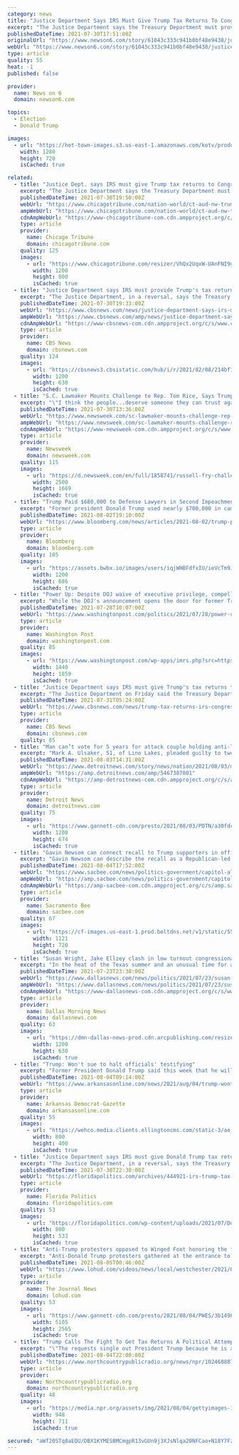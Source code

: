 ```yaml
---
category: news
title: "Justice Department Says IRS Must Give Trump Tax Returns To Congress"
excerpt: "The Justice Department says the Treasury Department must provide the House Ways and Means Committee former President Donald Trump’s tax returns, apparently ending a long legal showdown over the records."
publishedDateTime: 2021-07-30T17:51:00Z
originalUrl: "https://www.newson6.com/story/61043c333c941b0bf48e9438/justice-department-says-irs-must-give-former-president-trumps-tax-returns-to-congress"
webUrl: "https://www.newson6.com/story/61043c333c941b0bf48e9438/justice-department-says-irs-must-give-former-president-trumps-tax-returns-to-congress"
type: article
quality: 55
heat: -1
published: false

provider:
  name: News on 6
  domain: newson6.com

topics:
  - Election
  - Donald Trump

images:
  - url: "https://hot-town-images.s3.us-east-1.amazonaws.com/kotv/production/2020/March/17/face-masks-recommended-though-trump-says-he-wont-wear-one.1584442094000-0.jpeg"
    width: 1280
    height: 720
    isCached: true

related:
  - title: "Justice Dept. says IRS must give Trump tax returns to Congress"
    excerpt: "The Justice Department says the Treasury Department must provide the House Ways and Means Committee former President Donald Trump’s tax returns, apparently ending a long legal showdown over the records."
    publishedDateTime: 2021-07-30T19:50:00Z
    webUrl: "https://www.chicagotribune.com/nation-world/ct-aud-nw-trump-taxes-congress-doj-20210730-psptccsozvabtl64fw473miu4m-story.html"
    ampWebUrl: "https://www.chicagotribune.com/nation-world/ct-aud-nw-trump-taxes-congress-doj-20210730-psptccsozvabtl64fw473miu4m-story.html?outputType=amp"
    cdnAmpWebUrl: "https://www-chicagotribune-com.cdn.ampproject.org/c/s/www.chicagotribune.com/nation-world/ct-aud-nw-trump-taxes-congress-doj-20210730-psptccsozvabtl64fw473miu4m-story.html?outputType=amp"
    type: article
    provider:
      name: Chicago Tribune
      domain: chicagotribune.com
    quality: 125
    images:
      - url: "https://www.chicagotribune.com/resizer/VhQx2UqxW-UAnFNI9gPPPnBNLgg=/1200x0/top/cloudfront-us-east-1.images.arcpublishing.com/tronc/FZD2KL25SNEXYSKVW22435JKHQ.aspx"
        width: 1200
        height: 800
        isCached: true
  - title: "Justice Department says IRS must provide Trump's tax returns to Congress"
    excerpt: "The Justice Department, in a reversal, says the Treasury Department must provide the House Ways and Means Committee former President Donald Trump's tax returns, apparently ending a long legal showdown over the records."
    publishedDateTime: 2021-07-30T19:33:00Z
    webUrl: "https://www.cbsnews.com/news/justice-department-says-irs-must-give-trump-tax-returns-congress/"
    ampWebUrl: "https://www.cbsnews.com/amp/news/justice-department-says-irs-must-give-trump-tax-returns-congress/"
    cdnAmpWebUrl: "https://www-cbsnews-com.cdn.ampproject.org/c/s/www.cbsnews.com/amp/news/justice-department-says-irs-must-give-trump-tax-returns-congress/"
    type: article
    provider:
      name: CBS News
      domain: cbsnews.com
    quality: 124
    images:
      - url: "https://cbsnews3.cbsistatic.com/hub/i/r/2021/02/08/214bf190-6024-4d7a-a645-d3a47739c90f/thumbnail/1200x630/4dd1e53fb3aa5cc8469f58b7ceb151a3/gettyimages-1230553516.jpg"
        width: 1200
        height: 630
        isCached: true
  - title: "S.C. Lawmaker Mounts Challenge to Rep. Tom Rice, Says Trump Impeachment Vote Broke 'Trust'"
    excerpt: "\"I think the people...deserve someone they can trust again, and I think I'm that person,\" state Representative Russell Fry said."
    publishedDateTime: 2021-07-30T13:36:00Z
    webUrl: "https://www.newsweek.com/sc-lawmaker-mounts-challenge-rep-tom-rice-says-trump-impeachment-vote-broke-trust-1614645"
    ampWebUrl: "https://www.newsweek.com/sc-lawmaker-mounts-challenge-rep-tom-rice-says-trump-impeachment-vote-broke-trust-1614645?amp=1"
    cdnAmpWebUrl: "https://www-newsweek-com.cdn.ampproject.org/c/s/www.newsweek.com/sc-lawmaker-mounts-challenge-rep-tom-rice-says-trump-impeachment-vote-broke-trust-1614645?amp=1"
    type: article
    provider:
      name: Newsweek
      domain: newsweek.com
    quality: 115
    images:
      - url: "https://d.newsweek.com/en/full/1858741/russell-fry-challenges-tom-rice-primaries.jpg"
        width: 2500
        height: 1669
        isCached: true
  - title: "Trump Paid $680,000 to Defense Lawyers in Second Impeachment"
    excerpt: "Former president Donald Trump used nearly $700,000 in campaign funds to pay the lawyers who defended him at his second impeachment trial, according to filings with the Federal Election Commission."
    publishedDateTime: 2021-08-02T19:10:00Z
    webUrl: "https://www.bloomberg.com/news/articles/2021-08-02/trump-paid-680-000-to-defense-lawyers-in-second-impeachment"
    type: article
    provider:
      name: Bloomberg
      domain: bloomberg.com
    quality: 105
    images:
      - url: "https://assets.bwbx.io/images/users/iqjWHBFdfxIU/ieVcTm9JY2Gw/v1/1200x686.jpg"
        width: 1200
        height: 686
        isCached: true
  - title: "Power Up: Despite DOJ waive of executive privilege, compelling Trump-era officials to testify still a wildcard"
    excerpt: "While the DOJ's announcement opens the door for former Trump administration officials to be called to testify in the events leading up to January 6, Democrats don't have a strong track record of enforcing those subpoenas."
    publishedDateTime: 2021-07-28T10:07:00Z
    webUrl: "https://www.washingtonpost.com/politics/2021/07/28/power-up-despite-doj-waive-executive-privilege-compelling-trump-era-officials-testify-still-wildcard/"
    type: article
    provider:
      name: Washington Post
      domain: washingtonpost.com
    quality: 85
    images:
      - url: "https://www.washingtonpost.com/wp-apps/imrs.php?src=https://arc-anglerfish-washpost-prod-washpost.s3.amazonaws.com/public/UFFVWJXPDEI6XANSTNYGDJMC3A.jpg&w=1440"
        width: 1440
        height: 1859
        isCached: true
  - title: "Justice Department says IRS must give Trump's tax returns to Congress"
    excerpt: "The Justice Department on Friday said the Treasury Department must hand over former President Trump's tax returns to the House Ways and Means Committee, putting an apparent end to the yearslong battle over the records."
    publishedDateTime: 2021-07-31T05:24:00Z
    webUrl: "https://www.cbsnews.com/news/trump-tax-returns-irs-congress-justice-department/"
    type: article
    provider:
      name: CBS News
      domain: cbsnews.com
    quality: 85
  - title: "Man can’t vote for 5 years for attack couple holding anti-Trump sign"
    excerpt: "Mark A. Ulsaker, 51, of Lino Lakes, pleaded guilty to two felony counts of threats of violence in connection with the attack on Nov. 8."
    publishedDateTime: 2021-08-03T14:31:00Z
    webUrl: "https://www.detroitnews.com/story/news/nation/2021/08/03/man-cant-vote-5-years-attack-couple-holding-anti-trump-sign/5467387001/"
    ampWebUrl: "https://amp.detroitnews.com/amp/5467387001"
    cdnAmpWebUrl: "https://amp-detroitnews-com.cdn.ampproject.org/c/s/amp.detroitnews.com/amp/5467387001"
    type: article
    provider:
      name: Detroit News
      domain: detroitnews.com
    quality: 75
    images:
      - url: "https://www.gannett-cdn.com/presto/2021/08/03/PDTN/a30fdcb2-4d55-4130-a6a6-c46011fa9e91-Mark_Anthony_Ulsaker_booking.jpg?auto=webp&crop=977,549,x311,y505&format=pjpg&width=1200"
        width: 1200
        height: 674
        isCached: true
  - title: "Gavin Newsom can connect recall to Trump supporters in official voter guide, court says"
    excerpt: "Gavin Newsom can describe the recall as a Republican-led effort in California’s official statewide voter guide, a Sacramento judge said in a tentative ruling on Wednesday. The decision is a win for Newsom,"
    publishedDateTime: 2021-08-04T17:52:00Z
    webUrl: "https://www.sacbee.com/news/politics-government/capitol-alert/article253253898.html"
    ampWebUrl: "https://amp.sacbee.com/news/politics-government/capitol-alert/article253253898.html"
    cdnAmpWebUrl: "https://amp-sacbee-com.cdn.ampproject.org/c/s/amp.sacbee.com/news/politics-government/capitol-alert/article253253898.html"
    type: article
    provider:
      name: Sacramento Bee
      domain: sacbee.com
    quality: 67
    images:
      - url: "https://cf-images.us-east-1.prod.boltdns.net/v1/static/5502557042001/d9e362d0-bb85-43d9-ba92-012db463a80f/f80cca56-bc37-474e-8c68-4c36b3aa661c/1280x720/match/image.jpg"
        width: 1121
        height: 720
        isCached: true
  - title: "Susan Wright, Jake Ellzey clash in low turnout congressional contest influenced by Donald Trump"
    excerpt: "In the heat of the Texas summer and an unusual time for an election, Republicans Jake Ellzey and Susan Wright are trying to convince voters"
    publishedDateTime: 2021-07-23T23:38:00Z
    webUrl: "https://www.dallasnews.com/news/politics/2021/07/23/susan-wright-jake-ellzey-clash-in-low-turnout-congressional-contest-influenced-by-donald-trump/"
    ampWebUrl: "https://www.dallasnews.com/news/politics/2021/07/23/susan-wright-jake-ellzey-clash-in-low-turnout-congressional-contest-influenced-by-donald-trump/?outputType=amp"
    cdnAmpWebUrl: "https://www-dallasnews-com.cdn.ampproject.org/c/s/www.dallasnews.com/news/politics/2021/07/23/susan-wright-jake-ellzey-clash-in-low-turnout-congressional-contest-influenced-by-donald-trump/?outputType=amp"
    type: article
    provider:
      name: Dallas Morning News
      domain: dallasnews.com
    quality: 63
    images:
      - url: "https://dmn-dallas-news-prod.cdn.arcpublishing.com/resizer/zp8RnDoX54ji-1jEmPaqcmBJbng=/1200x630/smart/filters:no_upscale()/cloudfront-us-east-1.images.arcpublishing.com/dmn/HQIGQ74FORGH5ASQDJPO5ZM3WY.jpg"
        width: 1200
        height: 630
        isCached: true
  - title: "Trump: Won't sue to halt officials' testifying"
    excerpt: "Former President Donald Trump said this week that he will not move to stop former Justice Department officials from testifying before two committees that are investigating his administration's efforts to subvert the results of the presidential election,"
    publishedDateTime: 2021-08-04T09:14:00Z
    webUrl: "https://www.arkansasonline.com/news/2021/aug/04/trump-wont-sue-to-halt-officials-testifying/"
    type: article
    provider:
      name: Arkansas Democrat-Gazette
      domain: arkansasonline.com
    quality: 55
    images:
      - url: "https://wehco.media.clients.ellingtoncms.com/static-3/ao_redesign/graphics/adgog.jpg"
        width: 800
        height: 400
        isCached: true
  - title: "Justice Department says IRS must give Donald Trump tax returns to Congress"
    excerpt: "The Justice Department, in a reversal, says the Treasury Department must provide the House Ways and Means Committee former President Donald Trump’s tax returns, apparently ending a long legal showdown over the records."
    publishedDateTime: 2021-07-30T22:38:00Z
    webUrl: "https://floridapolitics.com/archives/444921-irs-trump-tax-returns-congress/"
    type: article
    provider:
      name: Florida Politics
      domain: floridapolitics.com
    quality: 53
    images:
      - url: "https://floridapolitics.com/wp-content/uploads/2021/07/Donald-Trump.jpeg"
        width: 800
        height: 533
        isCached: true
  - title: "Anti-Trump protesters opposed to Winged Foot honoring the former president"
    excerpt: "Anti-Donald Trump protesters gathered at the entrance to Winged Foot Golf Club in Mamaroneck to protest a banquet honoring the former president."
    publishedDateTime: 2021-08-05T00:46:00Z
    webUrl: "https://www.lohud.com/videos/news/local/westchester/2021/08/05/anti-trump-protesters-winged-foot-golf-club/5491965001/"
    type: article
    provider:
      name: The Journal News
      domain: lohud.com
    quality: 53
    images:
      - url: "https://www.gannett-cdn.com/presto/2021/08/04/PWES/3b149625-d67d-4b7f-b0d8-2e7edc8bff24-sh080421Trump007.JPG?quality=10"
        width: 5105
        height: 2565
        isCached: true
  - title: "Trump Calls The Fight To Get Tax Returns A Political Attempt To Retaliate Against Him"
    excerpt: "\"The requests single out President Trump because he is a Republican and a political opponent,\" the former president's lawyers say in a new motion."
    publishedDateTime: 2021-08-04T22:08:00Z
    webUrl: "https://www.northcountrypublicradio.org/news/npr/1024688876/trump-calls-the-fight-to-get-tax-returns-a-political-attempt-to-retaliate-against-him"
    type: article
    provider:
      name: Northcountrypublicradio.org
      domain: northcountrypublicradio.org
    quality: 48
    images:
      - url: "https://media.npr.org/assets/img/2021/08/04/gettyimages-1327493808-fdbc6432a07e381301074419ee148f2f39d60eda.jpg?s=6"
        width: 948
        height: 711
        isCached: true

secured: "aWf20STq8aEQU/DBX1KYMESBMCmgpR13vGUn9j3XJsNlqa20NFCao+N18Y7FzVTqh0+xZm20dHxbfbQ/kNCfPp6+CILlowC1FPGHEmh+b/KvBH7SSQFd4FG5eG27Ts32Xq3XoWtz0N3z1yf+scL75qOGO2FnuRttsJEz1syUj71fTBdphsCNbAp50xIa/3lX48uSb4BwZQ1Ln9RTTFV52nZKyrxSzOQo/hQ1gJTUOfNHhpyj2ikVxDXlXHT1HN3oQd4V7cCdmxLjQn2c4nDZqPKPO5fJgz+hIHYMgfUvPqsIy+bbStqEIq/buc6O8+udLYDsuwRJ2ZZc4ny6K4mHZ3QM8aZU68n3CnVXqkC66U8=;miIUjJSE1PcXI9lwJD0mPQ=="
---
```


